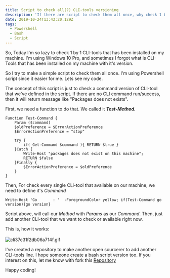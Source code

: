 ```yaml
---
title: Script to check all(?) CLI-tools versioning
description: 'If there are script to check them all once, why check 1 by 1?'
date: 2019-10-24T13:43:20.129Z
tags:
  - Powershell
  - Bash
  - Script
---
```

So, Today I'm so lazy to check 1 by 1 CLI-tools  that has been installed on my machine. I'm using Windows 10 Pro, and sometimes I forgot what is CLI-Tools that has been installed on my machine with it's version.

So I try to make a simple script to check them all once. I'm using Powershell script since it easier for me. Lets see my code.

The concept of this script is just to check a command version of CLI-tool that we've defined in the script. If there are no CLI command run/success, then it will return message like "Packages does not exists".

First, we need a function to do that. We called it **_Test-Method._**

```
Function Test-Command {
    Param ($command)
    $oldPreference = $ErrorActionPreference
    $ErrorActionPreference = "stop"    
    
    try {        
        if( Get-Command $command ){ RETURN $true }     
    }Catch {        
        Write-Host "packages does not exist on this machine"; 
        RETURN $false    
    }Finally {        
        $ErrorActionPreference = $oldPreference    
    }
}
```

Then, For check every single CLi-tool that available on our machine, we need to define it's _Command_

`Write-Host 'Go       : '  -ForegroundColor yellow; if(Test-Command go version){go version}`

Script above, will call our _Method_ with _Params_ as our _Command_. Then, just add another CLI-tool that we want to check or available right now.

This is, how it works:\
\
![cli37c31f2db06a714f.gif](https://s3.gifyu.com/images/cli37c31f2db06a714f.gif)

I've created a repository to make another open sourcerer to add another CLI-tools line. I hope someone create a bash script version too. If you interest on this, let me know with fork this [Repository](https://github.com/arhen/all-cli-version-PS/)

Happy coding!
